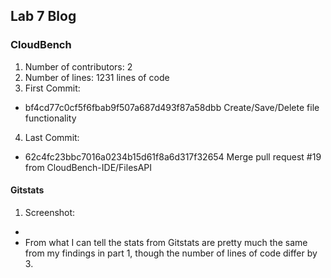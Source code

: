 ## Lab 7 Blog

### CloudBench
1. Number of contributors: 2
2. Number of lines: 1231 lines of code
3. First Commit:
 * bf4cd77c0cf5f6fbab9f507a687d493f87a58dbb Create/Save/Delete file functionality
4. Last Commit:
 * 62c4fc23bbc7016a0234b15d61f8a6d317f32654 Merge pull request #19 from CloudBench-IDE/FilesAPI

#### Gitstats
1. Screenshot:
 * ![]()
 * From what I can tell the stats from Gitstats are pretty much the same from my findings in part 1, though the number of lines of code differ by 3.
